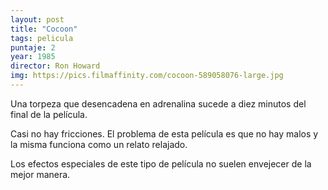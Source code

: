```yaml
---
layout: post
title: "Cocoon"
tags: pelicula
puntaje: 2
year: 1985
director: Ron Howard
img: https://pics.filmaffinity.com/cocoon-589058076-large.jpg
---
```


Una torpeza que desencadena en adrenalina sucede a diez minutos del final de la película.

Casi no hay fricciones. El problema de esta película es que no hay malos y la misma funciona como un relato relajado.

Los efectos especiales de este tipo de película no suelen envejecer de la mejor manera.
